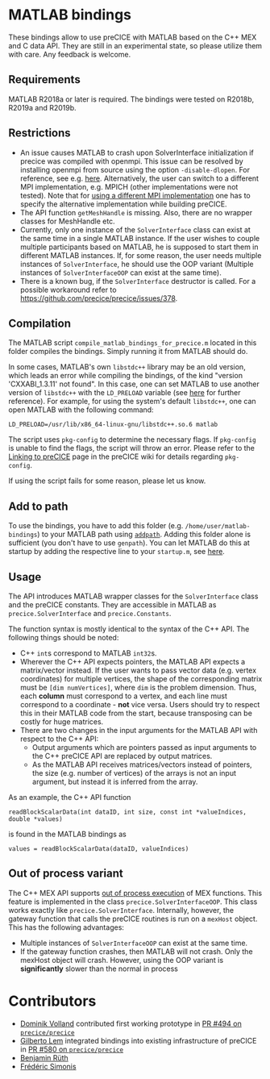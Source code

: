 # MATLAB bindings

These bindings allow to use preCICE with MATLAB based on the C++ MEX and C data API. They are still in an experimental state, so please utilize them with care. Any feedback is welcome.

## Requirements

MATLAB R2018a or later is required. The bindings were tested on R2018b, R2019a and R2019b.

## Restrictions

- An issue causes MATLAB to crash upon SolverInterface initialization if precice was compiled with openmpi. This issue can be resolved by installing openmpi from source using the option `-disable-dlopen`. For reference, see e.g. [here](https://stackoverflow.com/questions/26901663/error-when-running-openmpi-based-library). Alternatively, the user can switch to a different MPI implementation, e.g. MPICH (other implementations were not tested). Note that for [using a different MPI implementation](https://github.com/precice/precice/wiki/Building:-Using-CMake#build-precice-using-non-default-mpi-implementation) one has to specify the alternative implementation while building preCICE.
- The API function `getMeshHandle` is missing. Also, there are no wrapper classes for MeshHandle etc.
- Currently, only one instance of the `SolverInterface` class can exist at the same time in a single MATLAB instance. If the user wishes to couple multiple participants based on MATLAB, he is supposed to start them in different MATLAB instances. If, for some reason, the user needs multiple instances of `SolverInterface`, he should use the OOP variant (Multiple instances of `SolverInterfaceOOP` can exist at the same time).
- There is a known bug, if the `SolverInterface` destructor is called. For a possible workaround refer to https://github.com/precice/precice/issues/378. 

## Compilation

The MATLAB script `compile_matlab_bindings_for_precice.m` located in this folder compiles the bindings. Simply running it from MATLAB should do.

In some cases, MATLAB's own `libstdc++` library may be an old version, which leads an error while compiling the bindings, of the kind "version 'CXXABI_1.3.11' not found". In this case, one can set MATLAB to use another version of `libstdc++` with the `LD_PRELOAD` variable (see [here](https://alexxunxu.wordpress.com/2018/01/15/version-cxxabi_1-3-8-not-found/) for further reference). For example, for using the system's default `libstdc++`, one can open MATLAB with the following command:
```
LD_PRELOAD=/usr/lib/x86_64-linux-gnu/libstdc++.so.6 matlab
```

The script uses `pkg-config` to determine the necessary flags. If `pkg-config` is unable to find the flags, the script will throw an error. Please refer to the [Linking to preCICE](https://github.com/precice/precice/wiki/Linking-to-preCICE) page in the preCICE wiki for details regarding `pkg-config`.

If using the script fails for some reason, please let us know.

## Add to path

To use the bindings, you have to add this folder (e.g. `/home/user/matlab-bindings`) to your MATLAB path using [`addpath`](https://de.mathworks.com/help/matlab/ref/addpath.html?searchHighlight=addpath&s_tid=doc_srchtitle). Adding this folder alone is sufficient (you don't have to use `genpath`). You can let MATLAB do this at startup by adding the respective line to your `startup.m`, see [here](https://de.mathworks.com/help/matlab/matlab_env/add-folders-to-matlab-search-path-at-startup.html).

## Usage

The API introduces MATLAB wrapper classes for the `SolverInterface` class and the preCICE constants. They are accessible in MATLAB as `precice.SolverInterface` and `precice.Constants`.

The function syntax is mostly identical to the syntax of the C++ API. The following things should be noted:
- C++ `int`s correspond to MATLAB `int32`s.
- Wherever the C++ API expects pointers, the MATLAB API expects a matrix/vector instead. If the user wants to pass vector data (e.g. vertex coordinates) for multiple vertices, the shape of the corresponding matrix must be `[dim numVertices]`, where `dim` is the problem dimension. Thus, each **column** must correspond to a vertex, and each line must correspond to a coordinate - **not** vice versa. Users should try to respect this in their MATLAB code from the start, because transposing can be costly for huge matrices.
- There are two changes in the input arguments for the MATLAB API with respect to the C++ API: 
    - Output arguments which are pointers passed as input arguments to the C++ preCICE API are replaced by output matrices.
    - As the MATLAB API receives matrices/vectors instead of pointers, the size (e.g. number of vertices) of the arrays is not an input argument, but instead it is inferred from the array.

As an example, the C++ API function
```
readBlockScalarData(int dataID, int size, const int *valueIndices, double *values)
```
is found in the MATLAB bindings as
```
values = readBlockScalarData(dataID, valueIndices)
```

## Out of process variant

The C++ MEX API supports [out of process execution](https://de.mathworks.com/help/matlab/matlab_external/out-of-process-execution-of-c-mex-functions.html) of MEX functions. This feature is implemented in the class `precice.SolverInterfaceOOP`. This class works exactly like `precice.SolverInterface`. Internally, however, the gateway function that calls the preCICE routines is run on a `mexHost` object.
This has the following advantages:
- Multiple instances of `SolverInterfaceOOP` can exist at the same time.
- If the gateway function crashes, then MATLAB will not crash. Only the mexHost object will crash.
However, using the OOP variant is **significantly** slower than the normal in process

# Contributors

* [Dominik Volland](https://github.com/Dominanz) contributed first working prototype in [PR #494 on `precice/precice`](https://github.com/precice/precice/pull/494)
* [Gilberto Lem](https://github.com/gilbertolem) integrated bindings into existing infrastructure of preCICE in [PR #580 on `precice/precice`](https://github.com/precice/precice/pull/580)
* [Benjamin Rüth](https://github.com/BenjaminRueth)
* [Frédéric Simonis](https://github.com/fsimonis)

